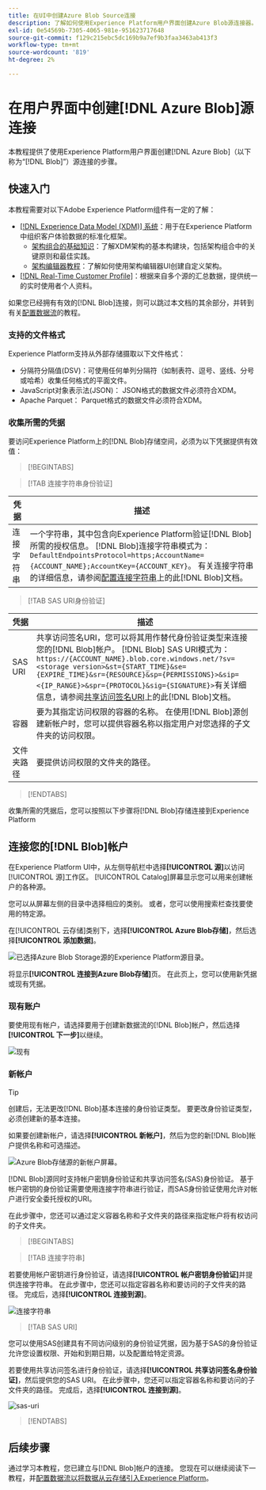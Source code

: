 ```yaml
---
title: 在UI中创建Azure Blob Source连接
description: 了解如何使用Experience Platform用户界面创建Azure Blob源连接器。
exl-id: 0e54569b-7305-4065-981e-951623717648
source-git-commit: f129c215ebc5dc169b9a7ef9b3faa3463ab413f3
workflow-type: tm+mt
source-wordcount: '819'
ht-degree: 2%

---
```


# 在用户界面中创建[!DNL Azure Blob]源连接

本教程提供了使用Experience Platform用户界面创建[!DNL Azure Blob]（以下称为“[!DNL Blob]”）源连接的步骤。

## 快速入门

本教程需要对以下Adobe Experience Platform组件有一定的了解：

* [[!DNL Experience Data Model (XDM)] 系统](../../../../../xdm/home.md)：用于在Experience Platform中组织客户体验数据的标准化框架。
   * [架构组合的基础知识](../../../../../xdm/schema/composition.md)：了解XDM架构的基本构建块，包括架构组合中的关键原则和最佳实践。
   * [架构编辑器教程](../../../../../xdm/tutorials/create-schema-ui.md)：了解如何使用架构编辑器UI创建自定义架构。
* [[!DNL Real-Time Customer Profile]](../../../../../profile/home.md)：根据来自多个源的汇总数据，提供统一的实时使用者个人资料。

如果您已经拥有有效的[!DNL Blob]连接，则可以跳过本文档的其余部分，并转到有关[配置数据流](../../dataflow/batch/cloud-storage.md)的教程。

### 支持的文件格式

Experience Platform支持从外部存储摄取以下文件格式：

* 分隔符分隔值(DSV)：可使用任何单列分隔符（如制表符、逗号、竖线、分号或哈希）收集任何格式的平面文件。
* JavaScript对象表示法(JSON)： JSON格式的数据文件必须符合XDM。
* Apache Parquet： Parquet格式的数据文件必须符合XDM。

### 收集所需的凭据

要访问Experience Platform上的[!DNL Blob]存储空间，必须为以下凭据提供有效值：

>[!BEGINTABS]

>[!TAB 连接字符串身份验证]

| 凭据 | 描述 |
| --- | --- |
| 连接字符串 | 一个字符串，其中包含向Experience Platform验证[!DNL Blob]所需的授权信息。 [!DNL Blob]连接字符串模式为： `DefaultEndpointsProtocol=https;AccountName={ACCOUNT_NAME};AccountKey={ACCOUNT_KEY}`。 有关连接字符串的详细信息，请参阅[配置连接字符串](https://docs.microsoft.com/en-us/azure/storage/common/storage-configure-connection-string)上的此[!DNL Blob]文档。 |

>[!TAB SAS URI身份验证]

| 凭据 | 描述 |
| --- | --- |
| SAS URI | 共享访问签名URI，您可以将其用作替代身份验证类型来连接您的[!DNL Blob]帐户。 [!DNL Blob] SAS URI模式为： `https://{ACCOUNT_NAME}.blob.core.windows.net/?sv=<storage version>&st={START_TIME}&se={EXPIRE_TIME}&sr={RESOURCE}&sp={PERMISSIONS}>&sip=<{IP_RANGE}>&spr={PROTOCOL}&sig={SIGNATURE}>`有关详细信息，请参阅[共享访问签名URI](https://docs.microsoft.com/en-us/azure/data-factory/connector-azure-blob-storage#shared-access-signature-authentication)上的此[!DNL Blob]文档。 |
| 容器 | 要为其指定访问权限的容器的名称。 在使用[!DNL Blob]源创建新帐户时，您可以提供容器名称以指定用户对您选择的子文件夹的访问权限。 |
| 文件夹路径 | 要提供访问权限的文件夹的路径。 |

>[!ENDTABS]

收集所需的凭据后，您可以按照以下步骤将[!DNL Blob]存储连接到Experience Platform

## 连接您的[!DNL Blob]帐户

在Experience Platform UI中，从左侧导航栏中选择&#x200B;**[!UICONTROL 源]**&#x200B;以访问[!UICONTROL 源]工作区。 [!UICONTROL Catalog]屏幕显示您可以用来创建帐户的各种源。

您可以从屏幕左侧的目录中选择相应的类别。 或者，您可以使用搜索栏查找要使用的特定源。

在[!UICONTROL 云存储]类别下，选择&#x200B;**[!UICONTROL Azure Blob存储]**，然后选择&#x200B;**[!UICONTROL 添加数据]**。

![已选择Azure Blob Storage源的Experience Platform源目录。](../../../../images/tutorials/create/blob/catalog.png)

将显示&#x200B;**[!UICONTROL 连接到Azure Blob存储]**&#x200B;页。 在此页上，您可以使用新凭据或现有凭据。

### 现有账户

要使用现有帐户，请选择要用于创建新数据流的[!DNL Blob]帐户，然后选择&#x200B;**[!UICONTROL 下一步]**&#x200B;以继续。

![现有](../../../../images/tutorials/create/blob/existing.png)

### 新帐户

>[!TIP]
>
>创建后，无法更改[!DNL Blob]基本连接的身份验证类型。 要更改身份验证类型，必须创建新的基本连接。

如果要创建新帐户，请选择&#x200B;**[!UICONTROL 新帐户]**，然后为您的新[!DNL Blob]帐户提供名称和可选描述。

![Azure Blob存储源的新帐户屏幕。](../../../../images/tutorials/create/blob/new.png)

[!DNL Blob]源同时支持帐户密钥身份验证和共享访问签名(SAS)身份验证。 基于帐户密钥的身份验证需要使用连接字符串进行验证，而SAS身份验证使用允许对帐户进行安全委托授权的URI。

在此步骤中，您还可以通过定义容器名称和子文件夹的路径来指定帐户将有权访问的子文件夹。

>[!BEGINTABS]

>[!TAB 连接字符串]

若要使用帐户密钥进行身份验证，请选择&#x200B;**[!UICONTROL 帐户密钥身份验证]**&#x200B;并提供连接字符串。 在此步骤中，您还可以指定容器名称和要访问的子文件夹的路径。 完成后，选择&#x200B;**[!UICONTROL 连接到源]**。

![连接字符串](../../../../images/tutorials/create/blob/connectionstring.png)

>[!TAB SAS URI]

您可以使用SAS创建具有不同访问级别的身份验证凭据，因为基于SAS的身份验证允许您设置权限、开始和到期日期，以及配置给特定资源。

若要使用共享访问签名进行身份验证，请选择&#x200B;**[!UICONTROL 共享访问签名身份验证]**，然后提供您的SAS URI。 在此步骤中，您还可以指定容器名称和要访问的子文件夹的路径。 完成后，选择&#x200B;**[!UICONTROL 连接到源]**。

![sas-uri](../../../../images/tutorials/create/blob/sas-uri.png)

>[!ENDTABS]

## 后续步骤

通过学习本教程，您已建立与[!DNL Blob]帐户的连接。 您现在可以继续阅读下一教程，并[配置数据流以将数据从云存储引入Experience Platform](../../dataflow/batch/cloud-storage.md)。
